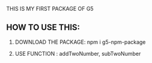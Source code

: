 THIS IS MY FIRST PACKAGE OF G5  


## HOW TO USE THIS:

1. DOWNLOAD THE PACKAGE: npm i g5-npm-package

2.  USE FUNCTION : addTwoNumber, subTwoNumber